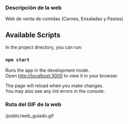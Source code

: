 ### Descripción de la web
Web de venta de comidas (Carnes, Ensaladas y Pastas)

## Available Scripts

In the project directory, you can run:

### `npm start`

Runs the app in the development mode.\
Open [http://localhost:3000](http://localhost:3000) to view it in your browser.

The page will reload when you make changes.\
You may also see any lint errors in the console.

### Ruta del GIF de la web
/public/web_guiado.gif